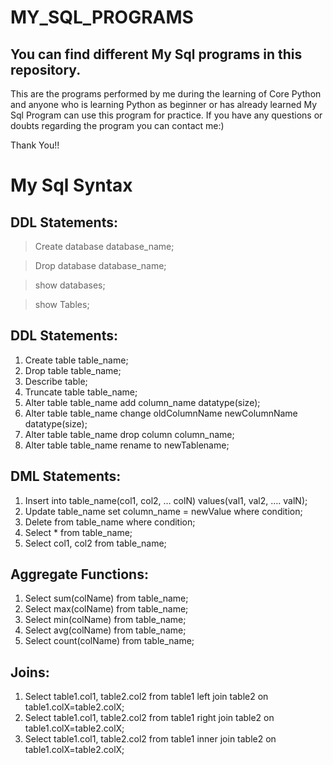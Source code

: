 # MY_SQL_PROGRAMS

## You can find different My Sql programs in this repository.

This are the programs performed by me during the learning of Core Python and anyone who is learning Python as beginner or has already learned My Sql Program can use this program for practice. If you have any questions or doubts regarding the program you can contact me:)

Thank You!!

 # My Sql Syntax
 
## DDL Statements: 
>Create database database_name; 

>Drop database database_name;

>show databases;

>show Tables;


## DDL Statements: 
1. Create table table_name; 
2. Drop table table_name; 
3. Describe table; 
4. Truncate table table_name; 
5. Alter table table_name add column_name datatype(size); 
6. Alter table table_name change oldColumnName newColumnName datatype(size); 
7. Alter table table_name drop column column_name; 
8. Alter table table_name rename to newTablename;
   
## DML Statements: 
1. Insert into table_name(col1, col2, … colN) values(val1, val2, 
…. valN); 
2. Update table_name set column_name = newValue where 
condition; 
3. Delete from table_name where condition; 
4. Select * from table_name; 
5. Select col1, col2 from table_name;
    
## Aggregate Functions: 
1. Select sum(colName) from table_name; 
2. Select max(colName) from table_name; 
3. Select min(colName) from table_name; 
4. Select avg(colName) from table_name; 
5. Select count(colName) from table_name;
   
## Joins: 
1. Select table1.col1, table2.col2 from table1 left join table2 on table1.colX=table2.colX; 
2. Select table1.col1, table2.col2 from table1 right join table2 on table1.colX=table2.colX; 
3. Select table1.col1, table2.col2 from table1 inner join table2 on table1.colX=table2.colX; 
